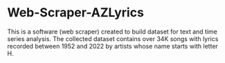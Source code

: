 # Web-Scraper-AZLyrics
This is a software (web scraper) created to build dataset for text and time series analysis. The collected dataset contains over 34K songs with lyrics recorded between 1952 and 2022 by artists whose name starts with letter H.
